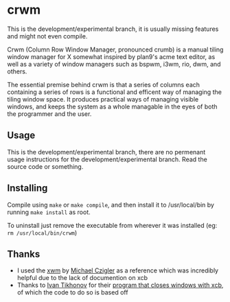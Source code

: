 # crwm

This is the development/experimental branch, it is usually missing features and might not even compile.

Crwm (Column Row Window Manager, pronounced crumb) is a manual tiling window manager for X somewhat inspired by plan9's acme text editor, as well as a variety of window managers such as bspwm, i3wm, rio, dwm, and others.

The essential premise behind crwm is that a series of columns each containing a series of rows is a functional and efficent way of managing the tiling window space.
It produces practical ways of managing visible windows, and keeps the system as a whole managable in the eyes of both the programmer and the user.

## Usage

This is the development/experimental branch, there are no permenant usage instructions for the development/experimental branch.
Read the source code or something.

## Installing

Compile using `make` or `make compile`, and then install it to /usr/local/bin by running `make install` as root.

To uninstall just remove the executable from wherever it was installed (eg: `rm /usr/local/bin/crwm`)

## Thanks

- I used the [xwm](https://github.com/mcpcpc/xwm) by [Michael Czigler](https://github.com/mcpcpc) as a reference which was incredibly helpful due to the lack of documention on xcb
- Thanks to [Ivan Tikhonov](https://github.com/ITikhonov) for their [program that closes windows with xcb](https://github.com/ITikhonov/wm/blob/master/wmclose.c), of which the code to do so is based off
